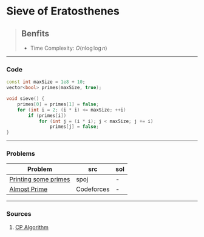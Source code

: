 # Sieve of Eratosthenes

> ## Benfits
>
> - Time Complexity: $O(n \log \log n)$

---

### Code

```cpp
const int maxSize = 1e8 + 10;
vector<bool> primes(maxSize, true);

void sieve() {
    primes[0] = primes[1] = false;
    for (int i = 2; (i * i) <= maxSize; ++i)
        if (primes[i])
            for (int j = (i * i); j < maxSize; j += i)
                primes[j] = false;
}
```

---

### Problems

| Problem                                                         | src        | sol |
|-----------------------------------------------------------------|------------|-----|
| [Printing some primes](https://www.spoj.com/problems/TDPRIMES/) | spoj       | -   |
| [Almost Prime](https://codeforces.com/contest/26/problem/A)     | Codeforces | -   |

---

### Sources

1. [CP Algorithm](https://cp-algorithms.com/algebra/sieve-of-eratosthenes.html)